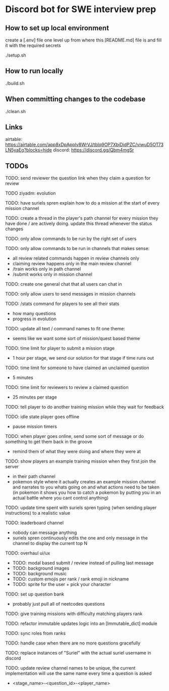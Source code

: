 # Discord bot for SWE interview prep


## How to set up local environment
create a [.env] file one level up from where this [README.md] file is and fill it with the required secrets

./setup.sh


## How to run locally
./build.sh


## When committing changes to the codebase
./clean.sh


## Links

airtable: https://airtable.com/app8xDpApplv8WrVJ/tblq9OP7XbjDidPZC/viwuD5OT73LN5yaEg?blocks=hide
discord: https://discord.gg/Qbm4mgSr


## TODOs

TODO: send reviewer the question link when they claim a question for review

TODO ziyadm: evolution

TODO: have suriels spren explain how to do a mission at the start of every mission channel

TODO: create a thread in the player's path channel for every mission they have done / are actively doing. update this thread whenever the status changes

TODO: only allow commands to be run by the right set of users

TODO: only allow commands to be run in channels that makes sense:
* all review related commands happen in review channels only
* claiming review happens only in the main review channel
* /train works only in path channel
* /submit works only in mission channel

TODO: create one general chat that all users can chat in

TODO: only allow users to send messages in mission channels

TODO: /stats command for players to see all their stats
* how many questions
* progress in evolution

TODO: update all text / command names to fit one theme:
* seems like we want some sort of mission/quest based theme

TODO: time limit for player to submit a mission stage
* 1 hour per stage, we send our solution for that stage if time runs out

TODO: time limit for someone to have claimed an unclaimed question
* 5 minutes

TODO: time limit for reviewers to review a claimed question
* 25 minutes per stage

TODO: tell player to do another training mission while they wait for feedback

TODO: idle state player goes offline
* pause mission timers

TODO: when player goes online, send some sort of message or do something to get them back in the groove
* remind them of what they were doing and where they were at

TODO: show players an example training mission when they first join the server
* in their path channel
* pokemon style where it actually creates an example mission channel and narrates to you whats going on and what actions need to be taken (in pokemon it shows you how to catch a pokemon by putting you in an actual battle where you cant control anything)

TODO: update time spent with suriels spren typing (when sending player instructions) to a realistic value

TODO: leaderboard channel
* nobody can message anything
* suriels spren continuously edits the one and only message in the channel to display the current top N

TODO: overhaul ui/ux
* TODO: modal based submit / review instead of pulling last message
* TODO: background images
* TODO: background music
* TODO: custom emojis per rank / rank emoji in nickname
* TODO: sprite for the user + pick your character

TODO: set up question bank
* probably just pull all of neetcodes questions

TODO: give training missions with difficulty matching players rank

TODO: refactor immutable updates logic into an [Immutable_dict] module

TODO: sync roles from ranks

TODO: handle case when there are no more questions gracefully

TODO: replace instances of "Suriel" with the actual suriel username in discord

TODO: update review channel names to be unique, the current implementation will use the same name every time a question is asked
* <stage_name>-<question_id>-<player_name>
